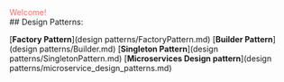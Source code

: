 <div style="color:#fc6767">Welcome!</div>
## Design Patterns:

[__Factory Pattern__](design patterns/FactoryPattern.md)
[__Builder Pattern__](design patterns/Builder.md)
[__Singleton Pattern__](design patterns/SingletonPattern.md)
[__Microservices Design pattern__](design patterns/microservice_design_patterns.md)
